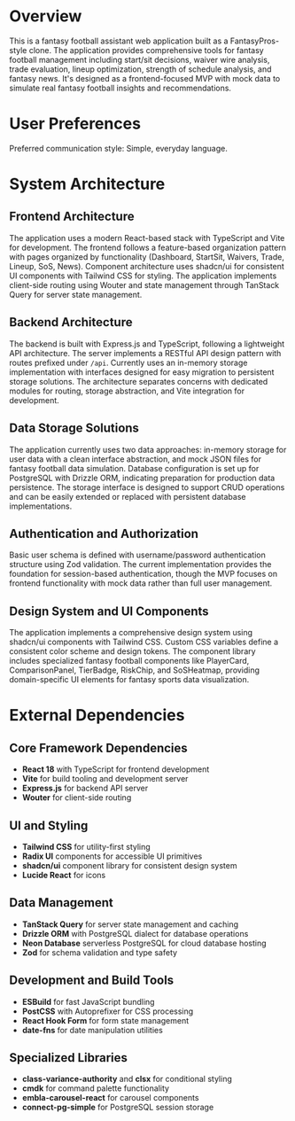 # Overview

This is a fantasy football assistant web application built as a FantasyPros-style clone. The application provides comprehensive tools for fantasy football management including start/sit decisions, waiver wire analysis, trade evaluation, lineup optimization, strength of schedule analysis, and fantasy news. It's designed as a frontend-focused MVP with mock data to simulate real fantasy football insights and recommendations.

# User Preferences

Preferred communication style: Simple, everyday language.

# System Architecture

## Frontend Architecture
The application uses a modern React-based stack with TypeScript and Vite for development. The frontend follows a feature-based organization pattern with pages organized by functionality (Dashboard, StartSit, Waivers, Trade, Lineup, SoS, News). Component architecture uses shadcn/ui for consistent UI components with Tailwind CSS for styling. The application implements client-side routing using Wouter and state management through TanStack Query for server state management.

## Backend Architecture
The backend is built with Express.js and TypeScript, following a lightweight API architecture. The server implements a RESTful API design pattern with routes prefixed under `/api`. Currently uses an in-memory storage implementation with interfaces designed for easy migration to persistent storage solutions. The architecture separates concerns with dedicated modules for routing, storage abstraction, and Vite integration for development.

## Data Storage Solutions
The application currently uses two data approaches: in-memory storage for user data with a clean interface abstraction, and mock JSON files for fantasy football data simulation. Database configuration is set up for PostgreSQL with Drizzle ORM, indicating preparation for production data persistence. The storage interface is designed to support CRUD operations and can be easily extended or replaced with persistent database implementations.

## Authentication and Authorization
Basic user schema is defined with username/password authentication structure using Zod validation. The current implementation provides the foundation for session-based authentication, though the MVP focuses on frontend functionality with mock data rather than full user management.

## Design System and UI Components
The application implements a comprehensive design system using shadcn/ui components with Tailwind CSS. Custom CSS variables define a consistent color scheme and design tokens. The component library includes specialized fantasy football components like PlayerCard, ComparisonPanel, TierBadge, RiskChip, and SoSHeatmap, providing domain-specific UI elements for fantasy sports data visualization.

# External Dependencies

## Core Framework Dependencies
- **React 18** with TypeScript for frontend development
- **Vite** for build tooling and development server
- **Express.js** for backend API server
- **Wouter** for client-side routing

## UI and Styling
- **Tailwind CSS** for utility-first styling
- **Radix UI** components for accessible UI primitives
- **shadcn/ui** component library for consistent design system
- **Lucide React** for icons

## Data Management
- **TanStack Query** for server state management and caching
- **Drizzle ORM** with PostgreSQL dialect for database operations
- **Neon Database** serverless PostgreSQL for cloud database hosting
- **Zod** for schema validation and type safety

## Development and Build Tools
- **ESBuild** for fast JavaScript bundling
- **PostCSS** with Autoprefixer for CSS processing
- **React Hook Form** for form state management
- **date-fns** for date manipulation utilities

## Specialized Libraries
- **class-variance-authority** and **clsx** for conditional styling
- **cmdk** for command palette functionality
- **embla-carousel-react** for carousel components
- **connect-pg-simple** for PostgreSQL session storage
